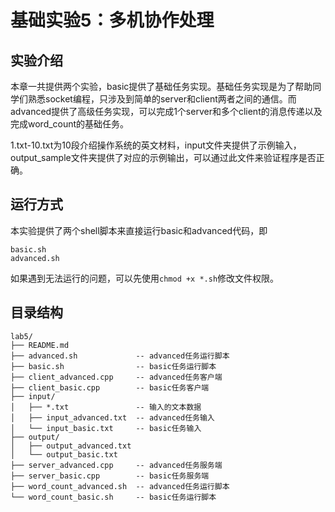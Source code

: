 # 基础实验5：多机协作处理

## 实验介绍

本章一共提供两个实验，basic提供了基础任务实现。基础任务实现是为了帮助同学们熟悉socket编程，只涉及到简单的server和client两者之间的通信。而advanced提供了高级任务实现，可以完成1个server和多个client的消息传递以及完成word_count的基础任务。

1.txt-10.txt为10段介绍操作系统的英文材料，input文件夹提供了示例输入，output_sample文件夹提供了对应的示例输出，可以通过此文件来验证程序是否正确。

## 运行方式

本实验提供了两个shell脚本来直接运行basic和advanced代码，即

```
basic.sh
advanced.sh
```

如果遇到无法运行的问题，可以先使用`chmod +x *.sh`修改文件权限。


## 目录结构

```
lab5/
├── README.md
├── advanced.sh             -- advanced任务运行脚本
├── basic.sh                -- basic任务运行脚本
├── client_advanced.cpp     -- advanced任务客户端
├── client_basic.cpp        -- basic任务客户端
├── input/
│   ├── *.txt               -- 输入的文本数据
│   ├── input_advanced.txt  -- advanced任务输入
│   └── input_basic.txt     -- basic任务输入
├── output/
│   ├── output_advanced.txt
│   └── output_basic.txt
├── server_advanced.cpp     -- advanced任务服务端
├── server_basic.cpp        -- basic任务服务端
├── word_count_advanced.sh  -- advanced任务运行脚本
└── word_count_basic.sh     -- basic任务运行脚本
```
